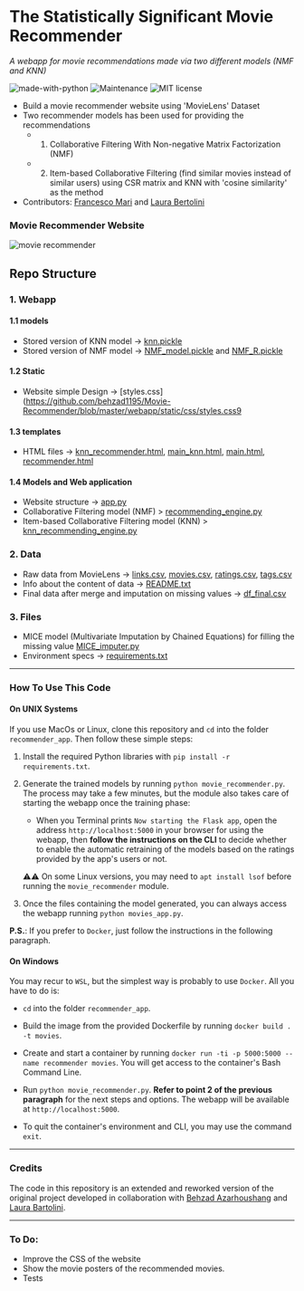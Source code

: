 # The Statistically Significant Movie Recommender
_A webapp for movie recommendations made via two different models (NMF and KNN)_

![made-with-python](https://img.shields.io/badge/Made%20with-Python-1f425f.svg) ![Maintenance](https://img.shields.io/badge/Maintained%3F-yes-green.svg) ![MIT license](https://img.shields.io/badge/License-MIT-blue.svg)

* Build a movie recommender website using 'MovieLens' Dataset
* Two recommender models has been used for providing the recommendations
    + 1. Collaborative Filtering With Non-negative Matrix Factorization (NMF)
    + 2. Item-based Collaborative Filtering (find similar movies instead of similar users) using CSR matrix and KNN with 'cosine similarity' as the method
* Contributors: [Francesco Mari](https://github.com/fra-mari) and [Laura Bertolini](https://github.com/Rellino)
### Movie Recommender Website
![movie recommender](recommender.gif)

## Repo Structure

### 1. Webapp
#### 1.1 models
* Stored version of KNN model -> [knn.pickle](https://github.com/behzad1195/Movie-Recommender/blob/master/webapp/models/knn.pickle)
* Stored version of NMF model -> [NMF_model.pickle](https://github.com/behzad1195/Movie-Recommender/blob/master/webapp/models/NMF_model.pickle) and [NMF_R.pickle](https://github.com/behzad1195/Movie-Recommender/blob/master/webapp/models/NMF_R.pickle)

#### 1.2 Static
* Website simple Design -> [styles.css](https://github.com/behzad1195/Movie-Recommender/blob/master/webapp/static/css/styles.css9

#### 1.3 templates
* HTML files -> [knn_recommender.html](https://github.com/behzad1195/Movie-Recommender/blob/master/webapp/templates/knn_recommender.html), [main_knn.html](https://github.com/behzad1195/Movie-Recommender/blob/master/webapp/templates/mian_knn.html), [main.html](https://github.com/behzad1195/Movie-Recommender/blob/master/webapp/templates/mian.html), [recommender.html](https://github.com/behzad1195/Movie-Recommender/blob/master/webapp/templates/recommender.html)

#### 1.4 Models and Web application
* Website structure -> [app.py](https://github.com/behzad1195/Movie-Recommender/blob/master/webapp/app.py)
* Collaborative Filtering model (NMF) > [recommending_engine.py](https://github.com/behzad1195/Movie-Recommender/blob/master/webapp/recommending_engine.py)
* Item-based Collaborative Filtering model (KNN) > [knn_recommending_engine.py](https://github.com/behzad1195/Movie-Recommender/blob/master/webapp/knn_recommending_engine.py)

### 2. Data
* Raw data from MovieLens -> [links.csv](https://github.com/behzad1195/Movie-Recommender/blob/master/data/raw/links.csv), [movies.csv](https://github.com/behzad1195/Movie-Recommender/blob/master/data/raw/movies.csv), [ratings.csv](https://github.com/behzad1195/Movie-Recommender/blob/master/data/raw/ratings.csv), [tags.csv](https://github.com/behzad1195/Movie-Recommender/blob/master/data/raw/tags.csv)
* Info about the content of data -> [README.txt](https://github.com/behzad1195/Movie-Recommender/blob/master/data/raw/README.txt)
* Final data after merge and imputation on missing values -> [df_final.csv](https://github.com/behzad1195/Movie-Recommender/blob/master/data/preprocessed/df_final.csv)

### 3. Files 
* MICE model (Multivariate Imputation by Chained Equations) for filling the missing value [MICE_imputer.py](https://github.com/behzad1195/Movie-Recommender/blob/master/MICE_imputer.py)
* Environment specs -> [requirements.txt](https://github.com/behzad1195/Movie-Recommender/blob/master/requirements.txt) 

---
### How To Use This Code
#### On UNIX Systems

If you use MacOs or Linux, clone this repository and `cd` into the folder `recommender_app`. Then follow these simple steps:
1. Install the required Python libraries with `pip install -r requirements.txt`.

2. Generate the trained models by running `python movie_recommender.py`. The process may take a few minutes, but the module also takes care of starting the webapp once the training phase:
   - When you Terminal prints `Now starting the Flask app`, open the address `http://localhost:5000` in your browser for using the webapp, then **follow the instructions on the CLI** to decide whether to enable the automatic retraining of the models based on the ratings provided by the app's users or not.
   
   ⚠️⚠️ On some Linux versions, you may need to `apt install lsof` before running the `movie_recommender` module.
   
3. Once the files containing the model generated, you can always access the webapp running `python movies_app.py`.

**P.S.**: If you prefer to `Docker`, just follow the instructions in the following paragraph.



#### On Windows
You may recur to `WSL`, but the simplest way is probably to use `Docker`. All you have to do is:

- `cd` into the folder `recommender_app`.

- Build the image from the provided Dockerfile by running `docker build . -t movies`.

- Create and start a container by running `docker run -ti -p 5000:5000 --name recommender movies`. You will get access to the container's Bash Command Line.

- Run `python movie_recommender.py`. **Refer to point 2 of the previous paragraph** for the next steps and options. The webapp will be available at `http://localhost:5000`.

- To quit the container's environment and CLI, you may use the command `exit`.

  


---
### Credits
The code in this repository is an extended and reworked version of the original project developed in collaboration with [Behzad Azarhoushang](https://github.com/behzad1195) and [Laura Bartolini](https://github.com/Rellino).

---
### To Do:
- Improve the CSS of the website
- Show the movie posters of the recommended movies.
- Tests
